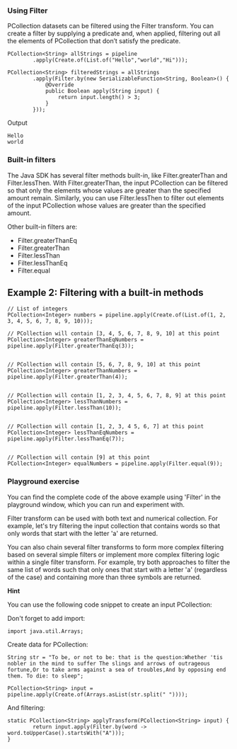 <!--
Licensed under the Apache License, Version 2.0 (the "License");
you may not use this file except in compliance with the License.
You may obtain a copy of the License at
http://www.apache.org/licenses/LICENSE-2.0
Unless required by applicable law or agreed to in writing, software
distributed under the License is distributed on an "AS IS" BASIS,
WITHOUT WARRANTIES OR CONDITIONS OF ANY KIND, either express or implied.
See the License for the specific language governing permissions and
limitations under the License.
-->

### Using Filter

PCollection datasets can be filtered using the Filter transform. You can create a filter by supplying a predicate and, when applied, filtering out all the elements of PCollection that don’t satisfy the predicate.

```
PCollection<String> allStrings = pipeline
        .apply(Create.of(List.of("Hello","world","Hi")));

PCollection<String> filteredStrings = allStrings
        .apply(Filter.by(new SerializableFunction<String, Boolean>() {
            @Override
            public Boolean apply(String input) {
                return input.length() > 3;
            }
        }));
```

Output

```
Hello
world
```

### Built-in filters

The Java SDK has several filter methods built-in, like Filter.greaterThan and Filter.lessThen.  With Filter.greaterThan, the input PCollection can be filtered so that only the elements whose values are greater than the specified amount remain. Similarly, you can use Filter.lessThen to filter out elements of the input PCollection whose values are greater than the specified amount.

Other built-in filters are:

* Filter.greaterThanEq
* Filter.greaterThan
* Filter.lessThan
* Filter.lessThanEq
* Filter.equal


## Example 2: Filtering with a built-in methods

```
// List of integers
PCollection<Integer> numbers = pipeline.apply(Create.of(List.of(1, 2, 3, 4, 5, 6, 7, 8, 9, 10)));

// PCollection will contain [3, 4, 5, 6, 7, 8, 9, 10] at this point
PCollection<Integer> greaterThanEqNumbers = pipeline.apply(Filter.greaterThanEq(3));


// PCollection will contain [5, 6, 7, 8, 9, 10] at this point
PCollection<Integer> greaterThanNumbers = pipeline.apply(Filter.greaterThan(4));


// PCollection will contain [1, 2, 3, 4, 5, 6, 7, 8, 9] at this point
PCollection<Integer> lessThanNumbers = pipeline.apply(Filter.lessThan(10));


// PCollection will contain [1, 2, 3, 4 5, 6, 7] at this point
PCollection<Integer> lessThanEqNumbers = pipeline.apply(Filter.lessThanEq(7));


// PCollection will contain [9] at this point
PCollection<Integer> equalNumbers = pipeline.apply(Filter.equal(9));
```

### Playground exercise

You can find the complete code of the above example using 'Filter' in the playground window, which you can run and experiment with.

Filter transform can be used with both text and numerical collection. For example, let's try filtering the input collection that contains words so that only words that start with the letter 'a' are returned.

You can also chain several filter transforms to form more complex filtering based on several simple filters or implement more complex filtering logic within a single filter transform. For example, try both approaches to filter the same list of words such that only ones that start with a letter 'a' (regardless of the case) and containing more than three symbols are returned.

**Hint**

You can use the following code snippet to create an input PCollection:

Don't forget to add import:

```
import java.util.Arrays;
```

Create data for PCollection:

```
String str = "To be, or not to be: that is the question:Whether 'tis nobler in the mind to suffer The slings and arrows of outrageous fortune,Or to take arms against a sea of troubles,And by opposing end them. To die: to sleep";

PCollection<String> input = pipeline.apply(Create.of(Arrays.asList(str.split(" "))));
```

And filtering:

```
static PCollection<String> applyTransform(PCollection<String> input) {
        return input.apply(Filter.by(word -> word.toUpperCase().startsWith("A")));
}
```